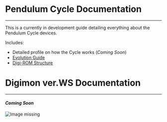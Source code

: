 # Pendulum Cycle Documentation
-----

This is a currently in development guide detailing everything about the Pendulum Cycle devices.

Includes:
- Detailed profile on how the Cycle works (_Coming Soon_)<!--[Detailed profile on how the Cycle works](resources/cycle/index)-->
- [Evolution Guide]({{site.baseurl}}/resources/cycle/evolution)<!--(https://docs.google.com/spreadsheets/d/1_29MaSDrVyq3mdV_eAEQcQYbdcmmB5U-17CdGEzVYmE/edit?usp=sharing)-->
- [Digi-ROM Structure]({{site.baseurl}}/resources/cycle/digi-rom-structure)

<!-- [Is the Cycle Good or Bad?]({{site.baseurl}}/resources/cycle/verdict)
- [Myths, Rumors, and Bad Ideas]({{site.baseurl}}/resources/cycle/struggle)-->

<!--# Digimon Pendulum Documentation
-----
- [Evolution Guide]({{site.baseurl}}/resources/pendulum/evolution) _WIP_-->

# Digimon ver.WS Documentation
-----

#### _Coming Soon_

![Image missing]({{site.baseurl}}/hosting/digimon-lcd-colored/tama4.png)
